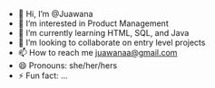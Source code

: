 - 👋 Hi, I’m @Juawana
- 👀 I’m interested in Product Management 
- 🌱 I’m currently learning HTML, SQL, and Java
- 💞️ I’m looking to collaborate on entry level projects
- 📫 How to reach me juawanaa@gmail.com
- 😄 Pronouns: she/her/hers
- ⚡ Fun fact: ...

<!---
Juawana/Juawana is a ✨ special ✨ repository because its `README.md` (this file) appears on your GitHub profile.
You can click the Preview link to take a look at your changes.
--->
